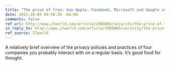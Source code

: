 ```yaml
---
title: "The price of free: how Apple, Facebook, Microsoft and Google sell you to advertisers"
date: 2015-10-05 09:58:20 -04:00
comments: false
ref_url: http://www.itworld.com/article/2988865/security/the-price-of-free-how-apple-facebook-microsoft-and-google-sell-you-to-advertisers.html
in_reply_to: http://www.itworld.com/article/2988865/security/the-price-of-free-how-apple-facebook-microsoft-and-google-sell-you-to-advertisers.html
ref_source: ITworld
---
```


A relatively brief overview of the privacy policies and practices of four companies you probably interact with on a regular basis. It’s good food for thought.